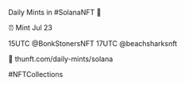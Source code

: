 Daily Mints in #SolanaNFT 🚀

⏰ Mint Jul 23

15UTC @BonkStonersNFT
17UTC @beachsharksnft

🔗 thunft.com/daily-mints/solana

#NFTCollections